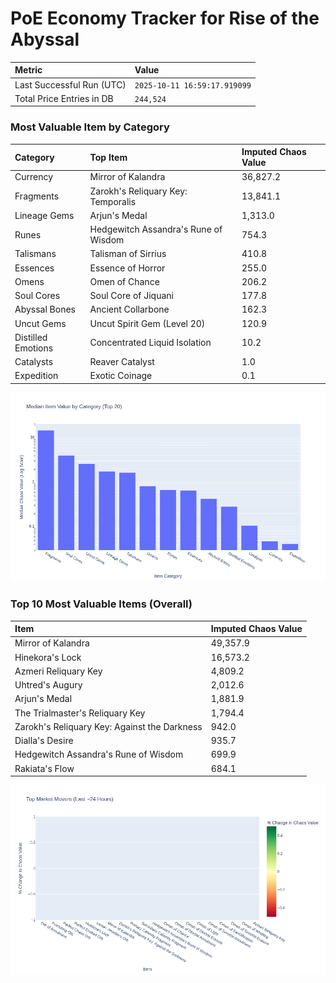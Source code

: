 # PoE Economy Tracker for Rise of the Abyssal

<!-- START_MAINTENANCE -->
| Metric | Value |
|:---|:---|
| Last Successful Run (UTC) | `2025-10-11 16:59:17.919099` |
| Total Price Entries in DB | `244,524` |

<!-- END_MAINTENANCE -->

<!-- START_DATAFRAME_DEBUG -->
<!-- END_DATAFRAME_DEBUG -->

<!-- START_CATEGORY_ANALYSIS -->
### Most Valuable Item by Category
| Category | Top Item | Imputed Chaos Value |
| :--- | :--- | :--- |
| Currency | Mirror of Kalandra | 36,827.2 |
| Fragments | Zarokh's Reliquary Key: Temporalis | 13,841.1 |
| Lineage Gems | Arjun's Medal | 1,313.0 |
| Runes | Hedgewitch Assandra's Rune of Wisdom | 754.3 |
| Talismans | Talisman of Sirrius | 410.8 |
| Essences | Essence of Horror | 255.0 |
| Omens | Omen of Chance | 206.2 |
| Soul Cores | Soul Core of Jiquani | 177.8 |
| Abyssal Bones | Ancient Collarbone | 162.3 |
| Uncut Gems | Uncut Spirit Gem (Level 20) | 120.9 |
| Distilled Emotions | Concentrated Liquid Isolation | 10.2 |
| Catalysts | Reaver Catalyst | 1.0 |
| Expedition | Exotic Coinage | 0.1 |


![Category Analysis Chart](charts/category_analysis.png)
<!-- END_ANALYSIS -->

<!-- START_ANALYSIS -->
### Top 10 Most Valuable Items (Overall)
| Item | Imputed Chaos Value |
| :--- | :--- |
| Mirror of Kalandra | 49,357.9 |
| Hinekora's Lock | 16,573.2 |
| Azmeri Reliquary Key | 4,809.2 |
| Uhtred's Augury | 2,012.6 |
| Arjun's Medal | 1,881.9 |
| The Trialmaster's Reliquary Key | 1,794.4 |
| Zarokh's Reliquary Key: Against the Darkness | 942.0 |
| Dialla's Desire | 935.7 |
| Hedgewitch Assandra's Rune of Wisdom | 699.9 |
| Rakiata's Flow | 684.1 |


![Market Movers Chart](charts/market_movers.png)
<!-- END_ANALYSIS -->
